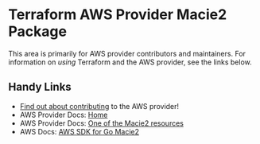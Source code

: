 # Terraform AWS Provider Macie2 Package

This area is primarily for AWS provider contributors and maintainers. For information on _using_ Terraform and the AWS provider, see the links below.


## Handy Links

* [Find out about contributing](../../../docs/contributing) to the AWS provider!
* AWS Provider Docs: [Home](https://registry.terraform.io/providers/hashicorp/aws/latest/docs)
* AWS Provider Docs: [One of the Macie2 resources](https://registry.terraform.io/providers/hashicorp/aws/latest/docs/resources/macie2_account)
* AWS Docs: [AWS SDK for Go Macie2](https://docs.aws.amazon.com/sdk-for-go/api/service/macie2/)
